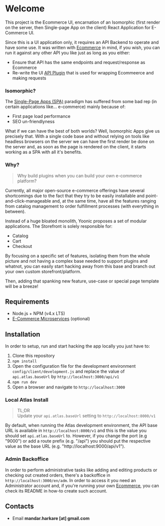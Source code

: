 # Welcome
This project is the Ecommerce UI, encarnation of an Isomorphic (first render on the server, then Single-page App on the client) React Application for E-Commerce UI.


Since this is a UI application only, it requires an API Backend to operate and have some use. It was written with [Ecommerce](https://github.com/mandar-harkare/ecommerce) in mind, if you wish, you can run it against any other API you like just as long as you either:
- Ensure that API has the same endpoints and request/response as Ecommerce
- Re-write the UI [API Plugin](https://github.com/mandar-harkare/ecommerce_ui/tree/master/src/api) that is used for wrapping Ecommeerce and making requests

### Isomorphic?
The [Single-Page Apps (SPA)](https://en.wikipedia.org/wiki/Single-page_application) paradigm has suffered from some bad rep (in certain applications like... e-commerce) mainly because of:

- First page load performance
- SEO un-friendlyness

What if we can have the best of both worlds? Well, Isomorphic Apps give us precisely that. With a single code base and without relying on tools like headless browsers on the server we can have the first render be done on the server and, as soon as the page is rendered on the client, it starts working as a SPA with all it's benefits.


### Why?
> Why build plugins when you can build your own e-commerce platform?

Currently, all major open-source e-commerce offerings have several shortcomings due to the fact that they try to be easily installable and point-and-click-manageable and, at the same time, have all the features ranging from catalog management to order fulfillment processes (with everything in between).

Instead of a huge bloated monolith, Yoonic proposes a set of modular applications. The Storefront is solely responsible for:
- Catalog
- Cart
- Checkout

By focusing on a specific set of features, isolating them from the whole picture and not having a complex base needed to support plugins and whatnot, you can easily start hacking away from this base and branch out your own custom storefront/platform.

Then, adding that spanking new feature, use-case or special page template will be a breeze!

## Requirements
- Node.js + NPM (v4.x LTS)
- [E-Commerce Microservices](https://github.com/mandar-harkare/ecommerce) (optional)

## Installation
In order to setup, run and start hacking the app locally you just have to:

1. Clone this repository
2. `npm install`
3. Open the configuration file for the development environment `config/client/development.js` and replace the value of `api.atlas.baseUrl` by `http://localhost:3000/api/v1`
4. `npm run dev`
5. Open a browser and navigate to `http://localhost:3000`

### Local Atlas Install
> TL;DR  
Update your `api.atlas.baseUrl` setting to `http://localhost:8000/v1`

By default, when running the Atlas development environment, the API base URL is available in `http://localhost:8000/v1` and this is the value you should set `api.atlas.baseUrl` to. However, if you change the port (e.g "9000") or add a route prefix (e.g. "/api") you should put the respective value as the base URL (e.g. "http://localhost:9000/api/v1").

### Admin Backoffice
In order to perform administrative tasks like adding and editing products or checking out created orders, there's a backoffice in `http://localhost:3000/en/adm`. In order to access it you need an Administrator account and, if you're running your own [Ecommerce](https://github.com/mandar-harkare/ecommerce), you can check its README in how-to create such account.

## Contacts

- Email **mandar.harkare [at] gmail.com**